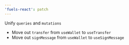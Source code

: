 ```yaml
---
'fuels-react': patch
---
```


Unify `queries` and `mutations`

- Move out `transfer` from `useWallet` to `useTransfer`
- Move out `signMessage` from `useWallet` to `useSignMessage`
